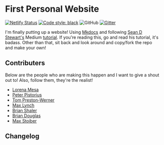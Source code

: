# First Personal Website

[![Netlify Status](https://api.netlify.com/api/v1/badges/f7e60b73-6d22-4e76-94e8-71f9cb64b4d8/deploy-status)](https://app.netlify.com/sites/jovial-aryabhata-7dee41/deploys) [![Code style: black](https://img.shields.io/badge/code%20style-black-000000.svg)](https://github.com/psf/black) ![GitHub](https://img.shields.io/github/license/mrcartoonster/website?link=http://lefthttps://github.com/mrcartoonster/website/blob/master/LICENSE) [![Gitter](https://badges.gitter.im/Worldsworstpythonista/community.svg)](https://gitter.im/Worldsworstpythonista/community?utm_source=badge&utm_medium=badge&utm_campaign=pr-badge)


I'm finally putting up a website! Using [Mkdocs](https://www.mkdocs.org/) and
following [Sean D Stewart's](https://seandstewart.io/) Medium [tutorial](https://medium.com/swlh/publish-a-static-website-in-a-day-with-mkdocs-and-netlify-3cc076d0efaf).
If you're reading this, go and read his tutorial, it's badass. Other than that,
sit back and look around and copy/fork the repo and make your own!

## Contributers

Below are the people who are making this happen and I want to give a shout out
to! Also, follow them, they're the realist!

* [Lorena Mesa](https://github.com/lorenanicole)
* [Peter Pistorius](https://github.com/peterp)
* [Tom Preston-Werner](https://github.com/mojombo)
* [Max Lynch](https://github.com/mlynch)
* [Brian Shaler](https://github.com/brianshaler)
* [Brian Douglas](https://github.com/bdougie)
* [Max Stoiber](https://github.com/mxstbr)

## Changelog
